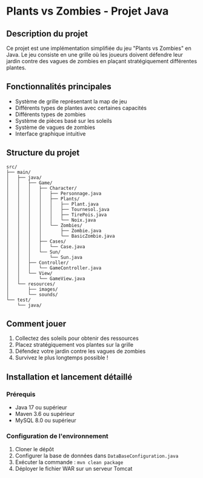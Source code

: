 # Plants vs Zombies - Projet Java

## Description du projet

Ce projet est une implémentation simplifiée du jeu "Plants vs Zombies" en Java. Le jeu consiste en une grille où les joueurs doivent défendre leur jardin contre des vagues de zombies en plaçant stratégiquement différentes plantes.

## Fonctionnalités principales

- Système de grille représentant la map de jeu
- Différents types de plantes avec certaines capacités
- Différents types de zombies
- Système de pièces basé sur les soleils
- Système de vagues de zombies
- Interface graphique intuitive

## Structure du projet

```
src/
├── main/
│   ├── java/
│   │   ├── Game/
│   │   │   ├── Character/
│   │   │   │   ├── Personnage.java
│   │   │   │   ├── Plants/
│   │   │   │   │   ├── Plant.java
│   │   │   │   │   ├── Tournesol.java
│   │   │   │   │   ├── TirePois.java
│   │   │   │   │   └── Noix.java
│   │   │   │   └── Zombies/
│   │   │   │       ├── Zombie.java
│   │   │   │       └── BasicZombie.java
│   │   │   ├── Cases/
│   │   │   │   └── Case.java
│   │   │   └── Sun/
│   │   │       └── Sun.java
│   │   ├── Controller/
│   │   │   └── GameController.java
│   │   └── View/
│   │       └── GameView.java
│   └── resources/
│       ├── images/
│       └── sounds/
└── test/
    └── java/
```

## Comment jouer

1. Collectez des soleils pour obtenir des ressources
2. Placez stratégiquement vos plantes sur la grille
3. Défendez votre jardin contre les vagues de zombies
4. Survivez le plus longtemps possible !

## Installation et lancement détaillé

### Prérequis

- Java 17 ou supérieur
- Maven 3.6 ou supérieur
- MySQL 8.0 ou supérieur

### Configuration de l'environnement

1. Cloner le dépôt
2. Configurer la base de données dans `DataBaseConfiguration.java`
3. Exécuter la commande : `mvn clean package`
4. Déployer le fichier WAR sur un serveur Tomcat
